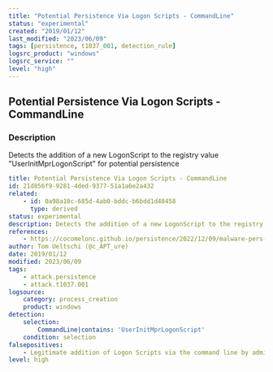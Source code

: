 ```yaml
---
title: "Potential Persistence Via Logon Scripts - CommandLine"
status: "experimental"
created: "2019/01/12"
last_modified: "2023/06/09"
tags: [persistence, t1037_001, detection_rule]
logsrc_product: "windows"
logsrc_service: ""
level: "high"
---
```


## Potential Persistence Via Logon Scripts - CommandLine

### Description

Detects the addition of a new LogonScript to the registry value "UserInitMprLogonScript" for potential persistence

```yml
title: Potential Persistence Via Logon Scripts - CommandLine
id: 21d856f9-9281-4ded-9377-51a1a6e2a432
related:
    - id: 0a98a10c-685d-4ab0-bddc-b6bdd1d48458
      type: derived
status: experimental
description: Detects the addition of a new LogonScript to the registry value "UserInitMprLogonScript" for potential persistence
references:
    - https://cocomelonc.github.io/persistence/2022/12/09/malware-pers-20.html
author: Tom Ueltschi (@c_APT_ure)
date: 2019/01/12
modified: 2023/06/09
tags:
    - attack.persistence
    - attack.t1037.001
logsource:
    category: process_creation
    product: windows
detection:
    selection:
        CommandLine|contains: 'UserInitMprLogonScript'
    condition: selection
falsepositives:
    - Legitimate addition of Logon Scripts via the command line by administrators or third party tools
level: high

```
